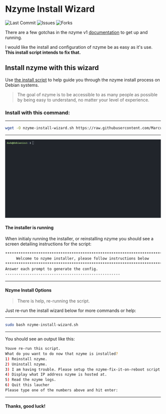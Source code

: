 # Nzyme Install Wizard

![Last Commit](https://img.shields.io/github/last-commit/MarcusHoltz/nzyme-install-wizard)
![Issues](https://img.shields.io/github/issues/MarcusHoltz/nzyme-install-wizard)
![Forks](https://img.shields.io/github/forks/MarcusHoltz/nzyme-install-wizard)

There are a few gotchas in the nzyme v1 [documentation](https://v1.nzyme.org/docs/intro) to get up and running. 

I would like the install and configuration of nzyme be as easy as it's use. **This install script intends to fix that.**


## Install nzyme with this wizard

Use [the install script](./nzyme-install-wizard.sh) to help guide you through the nzyme install process on Debian systems.

> The goal of nzyme is to be accessible to as many people as possible by being easy to understand, no matter your level of experience.


### Install with this command:

* * *

```bash
wget -O nzyme-install-wizard.sh https://raw.githubusercontent.com/MarcusHoltz/nzyme-install-wizard/main/nzyme-install-wizard.sh; chmod +x nzyme-install-wizard.sh; sudo bash nzyme-install-wizard.sh
```

* * *


![nzyme-install-wizard](https://raw.githubusercontent.com/MarcusHoltz/marcusholtz.github.io/main/assets/img/posts/nzyme-install-wizard-script.gif)


#### The installer is running

When initialy running the installer, or reinstalling nzyme you should see a screen detailing instructions for the script:

```bash
**************************************************************************
     Welcome to nzyme installer, please follow instructions below
**************************************************************************
Answer each prompt to generate the config.
----------------------------------------------------
```

* * *


#### Nzyme Install Options

> There is help, re-running the script. 

Just re-run the install wizard below for more commands or help:


* * *

```bash
sudo bash nzyme-install-wizard.sh
```

* * *


You should see an output like this:

```bash
Youve re-run this script.
What do you want to do now that nzyme is installed?
1) Reinstall nzyme.
2) Uninstall nzyme.
3) I am having trouble. Please setup the nzyme-fix-it-on-reboot script.
4) Display what IP address nzyme is hosted at.
5) Read the nzyme logs.
6) Quit this laucher
Please type one of the numbers above and hit enter:
```

* * *

#### Thanks, good luck!
